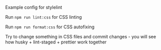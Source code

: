 Example config for stylelint

Run `npm run lint:css` for CSS linting

Run `npm run format:css` for CSS autofixing

Try to change something in CSS files and commit changes - you will see how husky + lint-staged + prettier work together
